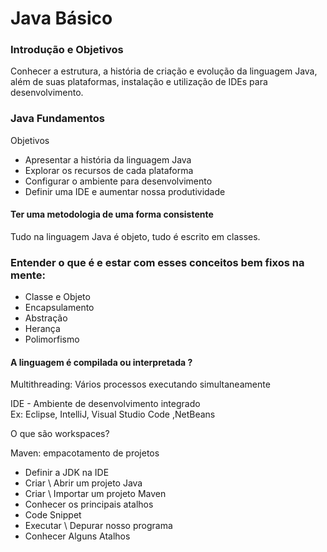 # Java Básico 

### Introdução e Objetivos 

Conhecer a estrutura, a história de criação e evolução da linguagem Java, além de suas plataformas, instalação e utilização de IDEs para desenvolvimento. <br>

### Java Fundamentos 

Objetivos 


* Apresentar a história da linguagem Java
* Explorar os recursos de cada plataforma
* Configurar o ambiente para desenvolvimento
* Definir uma IDE e aumentar nossa produtividade

#### Ter uma metodologia de uma forma consistente

Tudo na linguagem Java é objeto, tudo é escrito em classes.

### Entender o que é e estar com esses conceitos bem fixos na mente:  

* Classe e Objeto
* Encapsulamento
* Abstração
* Herança
* Polimorfismo

#### A linguagem é compilada ou interpretada ?
Multithreading: Vários processos executando simultaneamente

IDE - Ambiente de desenvolvimento integrado <br>
Ex: Eclipse,  IntelliJ, Visual Studio Code ,NetBeans

O que são workspaces? 


Maven: empacotamento de projetos 


* Definir a JDK na IDE
* Criar \ Abrir um projeto Java
* Criar \ Importar um projeto Maven
* Conhecer os principais atalhos
* Code Snippet
* Executar \ Depurar nosso programa
* Conhecer Alguns Atalhos 






